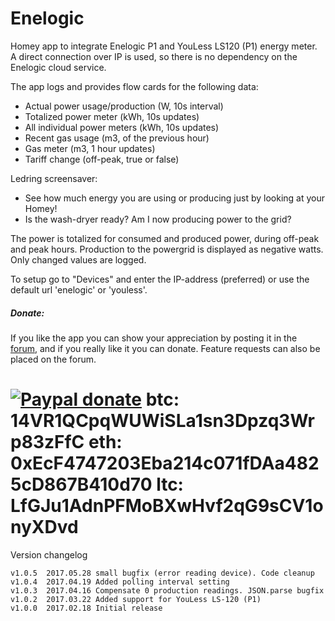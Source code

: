 # Enelogic #

Homey app to integrate Enelogic P1 and YouLess LS120 (P1) energy meter.
A direct connection over IP is used, so there is no dependency on the Enelogic
cloud service.

The app logs and provides flow cards for the following data:
- Actual power usage/production (W, 10s interval)
- Totalized power meter (kWh, 10s updates)
- All individual power meters (kWh, 10s updates)
- Recent gas usage (m3, of the previous hour)
- Gas meter (m3, 1 hour updates)
- Tariff change (off-peak, true or false)

Ledring screensaver:
- See how much energy you are using or producing just by looking at your Homey!
- Is the wash-dryer ready? Am I now producing power to the grid?

The power is totalized for consumed and produced power, during off-peak and
peak hours. Production to the powergrid is displayed as negative watts.
Only changed values are logged.

To setup go to "Devices" and enter the IP-address (preferred) or use the default
url 'enelogic' or 'youless'.

##### Donate: #####
If you like the app you can show your appreciation by posting it in the [forum],
and if you really like it you can donate. Feature requests can also be placed on
the forum.

[![Paypal donate][pp-donate-image]][pp-donate-link]
btc: 14VR1QCpqWUWiSLa1sn3Dpzq3Wrp83zFfC
eth: 0xEcF4747203Eba214c071fDAa4825cD867B410d70
ltc: LfGJu1AdnPFMoBXwHvf2qG9sCV1onyXDvd
===============================================================================

Version changelog

```
v1.0.5  2017.05.28 small bugfix (error reading device). Code cleanup
v1.0.4  2017.04.19 Added polling interval setting
v1.0.3  2017.04.16 Compensate 0 production readings. JSON.parse bugfix
v1.0.2  2017.03.22 Added support for YouLess LS-120 (P1)
v1.0.0  2017.02.18 Initial release
```
[forum]: https://forum.athom.com/discussion/2779
[pp-donate-link]: https://www.paypal.com/cgi-bin/webscr?cmd=_s-xclick&hosted_button_id=FV7VNCQ6XBY6L
[pp-donate-image]: https://www.paypalobjects.com/en_US/i/btn/btn_donate_SM.gif
